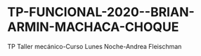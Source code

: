 # TP-FUNCIONAL-2020--BRIAN-ARMIN-MACHACA-CHOQUE
TP Taller mecánico-Curso Lunes Noche-Andrea Fleischman
